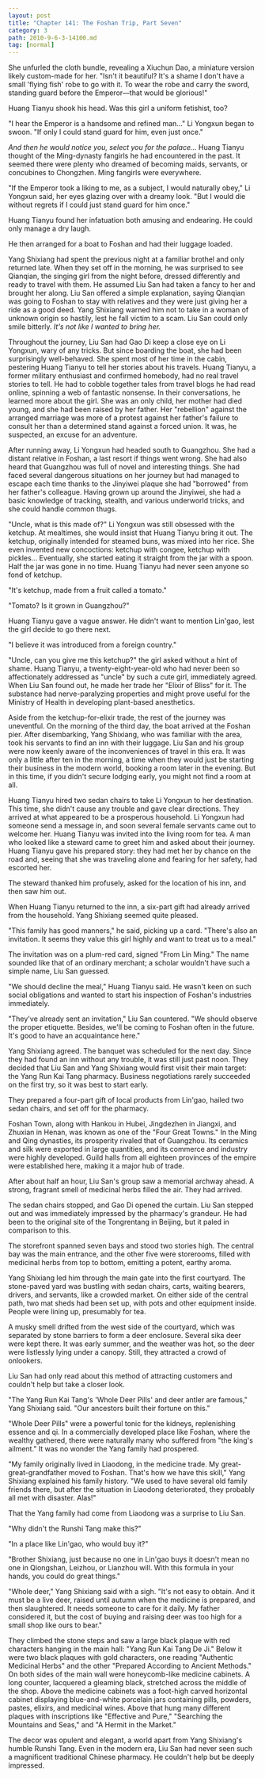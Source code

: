 ```yaml
---
layout: post
title: "Chapter 141: The Foshan Trip, Part Seven"
category: 3
path: 2010-9-6-3-14100.md
tag: [normal]
---
```


She unfurled the cloth bundle, revealing a Xiuchun Dao, a miniature version likely custom-made for her. "Isn't it beautiful? It's a shame I don't have a small 'flying fish' robe to go with it. To wear the robe and carry the sword, standing guard before the Emperor—that would be glorious!"

Huang Tianyu shook his head. Was this girl a uniform fetishist, too?

"I hear the Emperor is a handsome and refined man..." Li Yongxun began to swoon. "If only I could stand guard for him, even just once."

*And then he would notice you, select you for the palace...* Huang Tianyu thought of the Ming-dynasty fangirls he had encountered in the past. It seemed there were plenty who dreamed of becoming maids, servants, or concubines to Chongzhen. Ming fangirls were everywhere.

"If the Emperor took a liking to me, as a subject, I would naturally obey," Li Yongxun said, her eyes glazing over with a dreamy look. "But I would die without regrets if I could just stand guard for him once."

Huang Tianyu found her infatuation both amusing and endearing. He could only manage a dry laugh.

He then arranged for a boat to Foshan and had their luggage loaded.

Yang Shixiang had spent the previous night at a familiar brothel and only returned late. When they set off in the morning, he was surprised to see Qianqian, the singing girl from the night before, dressed differently and ready to travel with them. He assumed Liu San had taken a fancy to her and brought her along. Liu San offered a simple explanation, saying Qianqian was going to Foshan to stay with relatives and they were just giving her a ride as a good deed. Yang Shixiang warned him not to take in a woman of unknown origin so hastily, lest he fall victim to a scam. Liu San could only smile bitterly. *It's not like I wanted to bring her.*

Throughout the journey, Liu San had Gao Di keep a close eye on Li Yongxun, wary of any tricks. But since boarding the boat, she had been surprisingly well-behaved. She spent most of her time in the cabin, pestering Huang Tianyu to tell her stories about his travels. Huang Tianyu, a former military enthusiast and confirmed homebody, had no real travel stories to tell. He had to cobble together tales from travel blogs he had read online, spinning a web of fantastic nonsense. In their conversations, he learned more about the girl. She was an only child, her mother had died young, and she had been raised by her father. Her "rebellion" against the arranged marriage was more of a protest against her father's failure to consult her than a determined stand against a forced union. It was, he suspected, an excuse for an adventure.

After running away, Li Yongxun had headed south to Guangzhou. She had a distant relative in Foshan, a last resort if things went wrong. She had also heard that Guangzhou was full of novel and interesting things. She had faced several dangerous situations on her journey but had managed to escape each time thanks to the Jinyiwei plaque she had "borrowed" from her father's colleague. Having grown up around the Jinyiwei, she had a basic knowledge of tracking, stealth, and various underworld tricks, and she could handle common thugs.

"Uncle, what is this made of?" Li Yongxun was still obsessed with the ketchup. At mealtimes, she would insist that Huang Tianyu bring it out. The ketchup, originally intended for steamed buns, was mixed into her rice. She even invented new concoctions: ketchup with congee, ketchup with pickles... Eventually, she started eating it straight from the jar with a spoon. Half the jar was gone in no time. Huang Tianyu had never seen anyone so fond of ketchup.

"It's ketchup, made from a fruit called a tomato."

"Tomato? Is it grown in Guangzhou?"

Huang Tianyu gave a vague answer. He didn't want to mention Lin'gao, lest the girl decide to go there next.

"I believe it was introduced from a foreign country."

"Uncle, can you give me this ketchup?" the girl asked without a hint of shame. Huang Tianyu, a twenty-eight-year-old who had never been so affectionately addressed as "uncle" by such a cute girl, immediately agreed. When Liu San found out, he made her trade her "Elixir of Bliss" for it. The substance had nerve-paralyzing properties and might prove useful for the Ministry of Health in developing plant-based anesthetics.

Aside from the ketchup-for-elixir trade, the rest of the journey was uneventful. On the morning of the third day, the boat arrived at the Foshan pier. After disembarking, Yang Shixiang, who was familiar with the area, took his servants to find an inn with their luggage. Liu San and his group were now keenly aware of the inconveniences of travel in this era. It was only a little after ten in the morning, a time when they would just be starting their business in the modern world, booking a room later in the evening. But in this time, if you didn't secure lodging early, you might not find a room at all.

Huang Tianyu hired two sedan chairs to take Li Yongxun to her destination. This time, she didn't cause any trouble and gave clear directions. They arrived at what appeared to be a prosperous household. Li Yongxun had someone send a message in, and soon several female servants came out to welcome her. Huang Tianyu was invited into the living room for tea. A man who looked like a steward came to greet him and asked about their journey. Huang Tianyu gave his prepared story: they had met her by chance on the road and, seeing that she was traveling alone and fearing for her safety, had escorted her.

The steward thanked him profusely, asked for the location of his inn, and then saw him out.

When Huang Tianyu returned to the inn, a six-part gift had already arrived from the household. Yang Shixiang seemed quite pleased.

"This family has good manners," he said, picking up a card. "There's also an invitation. It seems they value this girl highly and want to treat us to a meal."

The invitation was on a plum-red card, signed "From Lin Ming." The name sounded like that of an ordinary merchant; a scholar wouldn't have such a simple name, Liu San guessed.

"We should decline the meal," Huang Tianyu said. He wasn't keen on such social obligations and wanted to start his inspection of Foshan's industries immediately.

"They've already sent an invitation," Liu San countered. "We should observe the proper etiquette. Besides, we'll be coming to Foshan often in the future. It's good to have an acquaintance here."

Yang Shixiang agreed. The banquet was scheduled for the next day. Since they had found an inn without any trouble, it was still just past noon. They decided that Liu San and Yang Shixiang would first visit their main target: the Yang Run Kai Tang pharmacy. Business negotiations rarely succeeded on the first try, so it was best to start early.

They prepared a four-part gift of local products from Lin'gao, hailed two sedan chairs, and set off for the pharmacy.

Foshan Town, along with Hankou in Hubei, Jingdezhen in Jiangxi, and Zhuxian in Henan, was known as one of the "Four Great Towns." In the Ming and Qing dynasties, its prosperity rivaled that of Guangzhou. Its ceramics and silk were exported in large quantities, and its commerce and industry were highly developed. Guild halls from all eighteen provinces of the empire were established here, making it a major hub of trade.

After about half an hour, Liu San's group saw a memorial archway ahead. A strong, fragrant smell of medicinal herbs filled the air. They had arrived.

The sedan chairs stopped, and Gao Di opened the curtain. Liu San stepped out and was immediately impressed by the pharmacy's grandeur. He had been to the original site of the Tongrentang in Beijing, but it paled in comparison to this.

The storefront spanned seven bays and stood two stories high. The central bay was the main entrance, and the other five were storerooms, filled with medicinal herbs from top to bottom, emitting a potent, earthy aroma.

Yang Shixiang led him through the main gate into the first courtyard. The stone-paved yard was bustling with sedan chairs, carts, waiting bearers, drivers, and servants, like a crowded market. On either side of the central path, two mat sheds had been set up, with pots and other equipment inside. People were lining up, presumably for tea.

A musky smell drifted from the west side of the courtyard, which was separated by stone barriers to form a deer enclosure. Several sika deer were kept there. It was early summer, and the weather was hot, so the deer were listlessly lying under a canopy. Still, they attracted a crowd of onlookers.

Liu San had only read about this method of attracting customers and couldn't help but take a closer look.

"The Yang Run Kai Tang's 'Whole Deer Pills' and deer antler are famous," Yang Shixiang said. "Our ancestors built their fortune on this."

"Whole Deer Pills" were a powerful tonic for the kidneys, replenishing essence and qi. In a commercially developed place like Foshan, where the wealthy gathered, there were naturally many who suffered from "the king's ailment." It was no wonder the Yang family had prospered.

"My family originally lived in Liaodong, in the medicine trade. My great-great-grandfather moved to Foshan. That's how we have this skill," Yang Shixiang explained his family history. "We used to have several old family friends there, but after the situation in Liaodong deteriorated, they probably all met with disaster. Alas!"

That the Yang family had come from Liaodong was a surprise to Liu San.

"Why didn't the Runshi Tang make this?"

"In a place like Lin'gao, who would buy it?"

"Brother Shixiang, just because no one in Lin'gao buys it doesn't mean no one in Qiongshan, Leizhou, or Lianzhou will. With this formula in your hands, you could do great things."

"Whole deer," Yang Shixiang said with a sigh. "It's not easy to obtain. And it must be a live deer, raised until autumn when the medicine is prepared, and then slaughtered. It needs someone to care for it daily. My father considered it, but the cost of buying and raising deer was too high for a small shop like ours to bear."

They climbed the stone steps and saw a large black plaque with red characters hanging in the main hall: "Yang Run Kai Tang De Ji." Below it were two black plaques with gold characters, one reading "Authentic Medicinal Herbs" and the other "Prepared According to Ancient Methods." On both sides of the main wall were honeycomb-like medicine cabinets. A long counter, lacquered a gleaming black, stretched across the middle of the shop. Above the medicine cabinets was a foot-high carved horizontal cabinet displaying blue-and-white porcelain jars containing pills, powders, pastes, elixirs, and medicinal wines. Above that hung many different plaques with inscriptions like "Effective and Pure," "Searching the Mountains and Seas," and "A Hermit in the Market."

The decor was opulent and elegant, a world apart from Yang Shixiang's humble Runshi Tang. Even in the modern era, Liu San had never seen such a magnificent traditional Chinese pharmacy. He couldn't help but be deeply impressed.